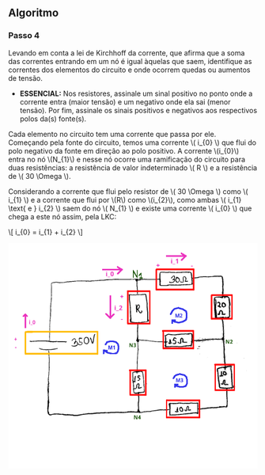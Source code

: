 

## Algoritmo

### Passo 4

<div class="grid-50-50">

<div class="grid-element footnotesize">

Levando em conta a lei de Kirchhoff da corrente, que afirma que a soma das correntes entrando em um nó é igual àquelas que saem, identifique as correntes dos elementos do circuito e onde ocorrem quedas ou aumentos de tensão. 
- **ESSENCIAL:** Nos resistores, assinale um sinal positivo no ponto onde a corrente entra (maior tensão) e um negativo onde ela sai (menor tensão). Por fim, assinale os sinais positivos e negativos aos respectivos polos da(s) fonte(s). 

Cada elemento no circuito tem uma corrente que passa por ele. Começando pela fonte do circuito, temos uma corrente \\( i_{0} \\) que flui do polo negativo da fonte em direção ao polo positivo. A corrente \\(i_{0}\\) entra no nó \\(N_{1}\\) e nesse nó ocorre uma ramificação do circuito para duas resistências: a resistência de valor indeterminado \\( R \\) e a resistência de \\( 30 \Omega \\). 

Considerando a corrente que flui pelo resistor de \\( 30 \Omega \\) como \\( i_{1} \\) e a corrente que flui por \\(R\\) como \\(i_{2}\\), como ambas \\( i_{1} \text{ e } i_{2} \\) saem do nó \\( N_{1} \\) e existe uma corrente \\( i_{0} \\) que chega a este nó assim, pela LKC:

<div class="normal">

\\[ i_{0} = i_{1} + i_{2} \\]

</div>

</div>

<div class="grid-element">

<!-- _class: transparent -->
![](./img/circuito_n_1.png)

</div>

</div>
